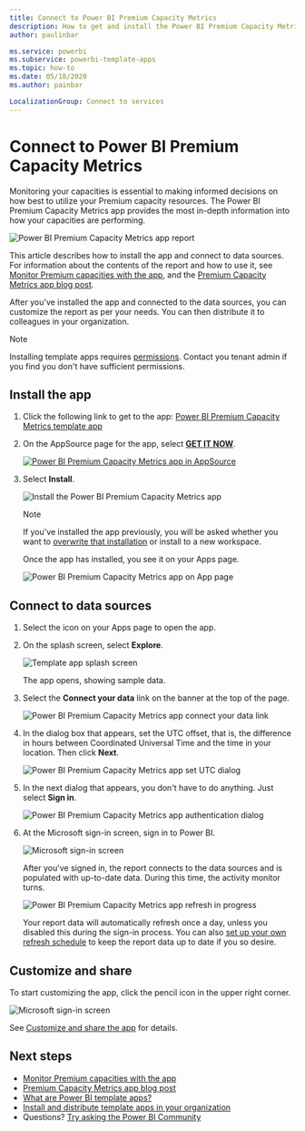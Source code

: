 ```yaml
---
title: Connect to Power BI Premium Capacity Metrics
description: How to get and install the Power BI Premium Capacity Metrics template app, and how to connect to data
author: paulinbar

ms.service: powerbi
ms.subservice: powerbi-template-apps
ms.topic: how-to
ms.date: 05/18/2020
ms.author: painbar

LocalizationGroup: Connect to services
---
```

# Connect to Power BI Premium Capacity Metrics
Monitoring your capacities is essential to making informed decisions on how best to utilize your Premium capacity resources. The Power BI Premium Capacity Metrics app provides the most in-depth information into how your capacities are performing.

![Power BI Premium Capacity Metrics app report](media/service-connect-to-pbi-premium-capacity-metrics/service-pbi-premium-capacity-metrics-app-report.png)

This article describes how to install the app and connect to data sources. For information about the contents of the report and how to use it, see [Monitor Premium capacities with the app](../service-admin-premium-monitor-capacity.md), and the [Premium Capacity Metrics app blog post](https://powerbi.microsoft.com/blog/premium-capacity-metrics-app-new-health-center-with-kpis-to-explore-relevant-metrics-and-steps-to-mitigate-issues/).

After you've installed the app and connected to the data sources, you can customize the report as per your needs. You can then distribute it to colleagues in your organization.

> [!NOTE]
> Installing template apps requires [permissions](./service-template-apps-install-distribute.md#prerequisites). Contact you tenant admin if you find you don't have sufficient permissions.

## Install the app

1. Click the following link to get to the app: [Power BI Premium Capacity Metrics template app](https://app.powerbi.com/groups/me/getapps/services/pbi_pcmm.capacity-metrics-dxt)

1. On the AppSource page for the app, select [**GET IT NOW**](https://app.powerbi.com/groups/me/getapps/services/pbi_pcmm.capacity-metrics-dxt).

    [![Power BI Premium Capacity Metrics app in AppSource](media/service-connect-to-pbi-premium-capacity-metrics/service-pbi-premium-capacity-metrics-app-appsource-get-it-now.png)](https://app.powerbi.com/groups/me/getapps/services/pbi_pcmm.capacity-metrics-dxt)

1. Select **Install**. 

    ![Install the Power BI Premium Capacity Metrics app](media/service-connect-to-pbi-premium-capacity-metrics/service-pbi-premium-capacity-metric-select-install.png)

    > [!NOTE]
    > If you've installed the app previously, you will be asked whether you want to [overwrite that installation](./service-template-apps-install-distribute.md#update-a-template-app) or install to a new workspace.

    Once the app has installed, you see it on your Apps page.

   ![Power BI Premium Capacity Metrics app on App page](media/service-connect-to-pbi-premium-capacity-metrics/service-pbi-premium-capacity-metrics-app-apps-page-icon.png)

## Connect to data sources

1. Select the icon on your Apps page to open the app.

1. On the splash screen, select **Explore**.

   ![Template app splash screen](media/service-connect-to-pbi-premium-capacity-metrics/service-pbi-premium-capacity-metrics-app-splash-screen.png)

   The app opens, showing sample data.

1. Select the **Connect your data** link on the banner at the top of the page.

   ![Power BI Premium Capacity Metrics app connect your data link](media/service-connect-to-pbi-premium-capacity-metrics/service-pbi-premium-capacity-metrics-app-connect-data.png)

1. In the dialog box that appears, set the UTC offset, that is, the difference in hours between Coordinated Universal Time and the time in your location. Then click **Next**.
  
   ![Power BI Premium Capacity Metrics app set UTC dialog](media/service-connect-to-pbi-premium-capacity-metrics/service-pbi-premium-capacity-metrics-app-setutc-dialog.png)

1. In the next dialog that appears, you don't have to do anything. Just select **Sign in**.

   ![Power BI Premium Capacity Metrics app authentication dialog](media/service-connect-to-pbi-premium-capacity-metrics/service-pbi-premium-capacity-metrics-app-authentication-dialog.png)

1. At the Microsoft sign-in screen, sign in to Power BI.

   ![Microsoft sign-in screen](media/service-connect-to-pbi-premium-capacity-metrics/service-pbi-premium-capacity-metrics-app-microsoft-login.png)

   After you've signed in, the report connects to the data sources and is populated with up-to-date data. During this time, the activity monitor turns.

   ![Power BI Premium Capacity Metrics app refresh in progress](media/service-connect-to-pbi-premium-capacity-metrics/service-pbi-premium-capacity-metrics-app-refresh-monitor.png)

   Your report data will automatically refresh once a day, unless you disabled this during the sign-in process. You can also [set up your own refresh schedule](./refresh-scheduled-refresh.md) to keep the report data up to date if you so desire.

## Customize and share

To start customizing the app, click the pencil icon in the upper right corner.

 ![Microsoft sign-in screen](media/service-connect-to-pbi-premium-capacity-metrics/service-pbi-premium-capacity-metrics-app-customize.png)

See [Customize and share the app](./service-template-apps-install-distribute.md#customize-and-share-the-app) for details.

## Next steps
* [Monitor Premium capacities with the app](../admin/service-admin-premium-monitor-capacity.md)
* [Premium Capacity Metrics app blog post](https://powerbi.microsoft.com/blog/premium-capacity-metrics-app-new-health-center-with-kpis-to-explore-relevant-metrics-and-steps-to-mitigate-issues/)
* [What are Power BI template apps?](./service-template-apps-overview.md)
* [Install and distribute template apps in your organization](./service-template-apps-install-distribute.md)
* Questions? [Try asking the Power BI Community](https://community.powerbi.com/)